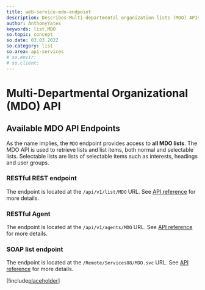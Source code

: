 ```yaml
---
title: web-service-mdo-endpoint
description: Describes Multi-departmental organization lists (MDO) APIs
author: AnthonyYates
keywords: list,MDO
so.topic: concept
so.date: 03.03.2022
so.category: list
so.area: api-services
# so.envir:
# so.client:
---
```


# Multi-Departmental Organizational (MDO) API
## Available MDO API Endpoints

As the name implies, the `MDO` endpoint provides access to **all MDO lists**. The MDO API is used to retrieve lists and list items, both normal and selectable lists. Selectable lists are lists of selectable items such as interests, headings and user groups.

### RESTful REST endpoint

The endpoint is located at the `/api/v1/list/MDO` URL. See [API reference][2] for more details.
### RESTful Agent

The endpoint is located at the `/api/v1/agents/MDO` URL. See [API reference][3] for more details.

### SOAP list endpoint

The endpoint is located at the `/Remote/Services88/MDO.svc` URL. See [API reference][4] for more details.

[!include[placeholder](../includes/how-to-list.md)]

[2]: ../../../reference/restful/rest/List_MDO/index.md
[3]: ../../../reference/restful/agent/MDO_Agent/index.md
[4]: ../../../reference/soap/services88/MDO/index.md

